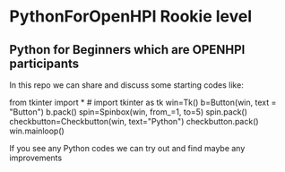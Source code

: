 # PythonForOpenHPI Rookie level

## Python for Beginners which are OPENHPI participants 

In this repo we can share and discuss some starting codes like:

from tkinter import * # import tkinter as tk
win=Tk()
b=Button(win, text = "Button")
b.pack()
spin=Spinbox(win, from_=1, to=5)
spin.pack()
checkbutton=Checkbutton(win, text="Python")
checkbutton.pack()
win.mainloop()

If you see any Python codes we can try out and find maybe any improvements
